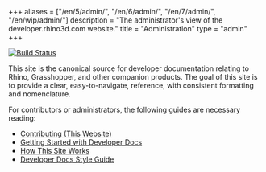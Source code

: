 +++
aliases = ["/en/5/admin/", "/en/6/admin/", "/en/7/admin/", "/en/wip/admin/"]
description = "The administrator's view of the developer.rhino3d.com website."
title = "Administration"
type = "admin"
+++

[![Build Status](https://travis-ci.org/mcneel/developer-rhino3d-com.svg?branch=master)](https://travis-ci.org/mcneel/developer-rhino3d-com)

This site is the canonical source for developer documentation relating to Rhino, Grasshopper, and other companion products.  The goal of this site is to provide a clear, easy-to-navigate, reference, with consistent formatting and nomenclature.

For contributors or administrators, the following guides are necessary reading:

- [Contributing (This Website)](/guides/general/contributing/#this-website)
- [Getting Started with Developer Docs](https://github.com/mcneel/developer-rhino3d-com/blob/master/README.md)
- [How This Site Works](/guides/general/how-this-site-works)
- [Developer Docs Style Guide](/guides/general/developer-docs-style-guide)
